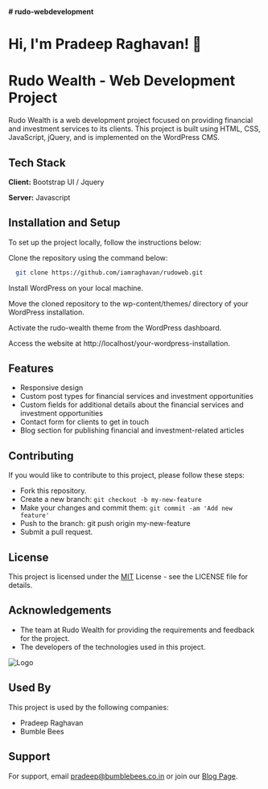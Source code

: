 **# rudo-webdevelopment**
# Hi, I'm Pradeep Raghavan! 👋


# Rudo Wealth - Web Development Project

Rudo Wealth is a web development project focused on providing financial and investment services to its clients. This project is built using HTML, CSS, JavaScript, jQuery, and is implemented on the WordPress CMS.




## Tech Stack

**Client:** Bootstrap UI / Jquery

**Server:** Javascript




## Installation and Setup

To set up the project locally, follow the instructions below:

Clone the repository using the command below:

```bash
  git clone https://github.com/iamraghavan/rudoweb.git
```

Install WordPress on your local machine.

Move the cloned repository to the wp-content/themes/ directory of your WordPress installation.

Activate the rudo-wealth theme from the WordPress dashboard.

Access the website at http://localhost/your-wordpress-installation.


## Features

- Responsive design
- Custom post types for financial services and investment opportunities
- Custom fields for additional details about the financial services and investment opportunities
- Contact form for clients to get in touch
- Blog section for publishing financial and investment-related articles


## Contributing

If you would like to contribute to this project, please follow these steps:

- Fork this repository.
- Create a new branch: ``` git checkout -b my-new-feature ```
- Make your changes and commit them: ``` git commit -am 'Add new feature' ```
- Push to the branch: git push origin my-new-feature
- Submit a pull request.


## License

This project is licensed under the [MIT](https://choosealicense.com/licenses/mit/) License - see the LICENSE file for details.




## Acknowledgements

- The team at Rudo Wealth for providing the requirements and feedback for the project.
- The developers of the technologies used in this project.


![Logo](https://firebasestorage.googleapis.com/v0/b/intricate-aria-345510.appspot.com/o/bumblebeesAssets%2FImages%2FLogo%2FBumbleBees-Logo-White.png?alt=media&token=0ab358cb-5938-444f-91ef-b6d5376a1b81)


## Used By

This project is used by the following companies:

- Pradeep Raghavan
- Bumble Bees


## Support

For support, email pradeep@bumblebees.co.in or join our [Blog Page](https://blog.bumblebees.co.in/).

